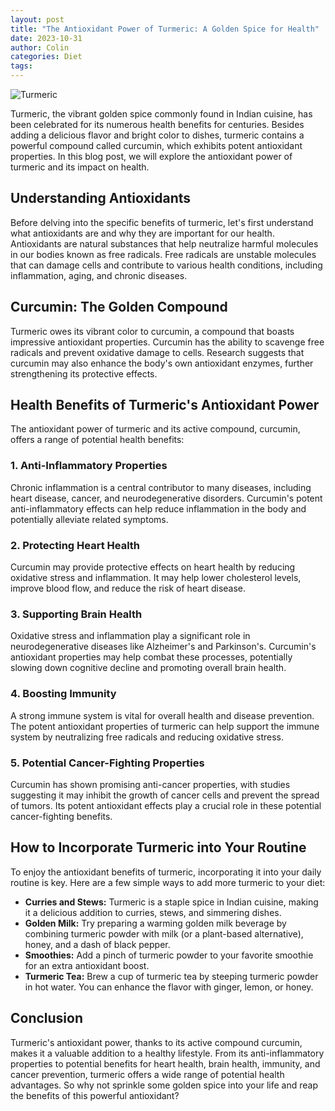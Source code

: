 ```yaml
---
layout: post
title: "The Antioxidant Power of Turmeric: A Golden Spice for Health"
date: 2023-10-31
author: Colin
categories: Diet
tags: 
---
```


![Turmeric](https://source.unsplash.com/1600x900/?turmeric)

Turmeric, the vibrant golden spice commonly found in Indian cuisine, has been celebrated for its numerous health benefits for centuries. Besides adding a delicious flavor and bright color to dishes, turmeric contains a powerful compound called curcumin, which exhibits potent antioxidant properties. In this blog post, we will explore the antioxidant power of turmeric and its impact on health.

## Understanding Antioxidants

Before delving into the specific benefits of turmeric, let's first understand what antioxidants are and why they are important for our health. Antioxidants are natural substances that help neutralize harmful molecules in our bodies known as free radicals. Free radicals are unstable molecules that can damage cells and contribute to various health conditions, including inflammation, aging, and chronic diseases.

## Curcumin: The Golden Compound

Turmeric owes its vibrant color to curcumin, a compound that boasts impressive antioxidant properties. Curcumin has the ability to scavenge free radicals and prevent oxidative damage to cells. Research suggests that curcumin may also enhance the body's own antioxidant enzymes, further strengthening its protective effects.

## Health Benefits of Turmeric's Antioxidant Power

The antioxidant power of turmeric and its active compound, curcumin, offers a range of potential health benefits:

### 1. Anti-Inflammatory Properties

Chronic inflammation is a central contributor to many diseases, including heart disease, cancer, and neurodegenerative disorders. Curcumin's potent anti-inflammatory effects can help reduce inflammation in the body and potentially alleviate related symptoms.

### 2. Protecting Heart Health

Curcumin may provide protective effects on heart health by reducing oxidative stress and inflammation. It may help lower cholesterol levels, improve blood flow, and reduce the risk of heart disease.

### 3. Supporting Brain Health

Oxidative stress and inflammation play a significant role in neurodegenerative diseases like Alzheimer's and Parkinson's. Curcumin's antioxidant properties may help combat these processes, potentially slowing down cognitive decline and promoting overall brain health.

### 4. Boosting Immunity

A strong immune system is vital for overall health and disease prevention. The potent antioxidant properties of turmeric can help support the immune system by neutralizing free radicals and reducing oxidative stress.

### 5. Potential Cancer-Fighting Properties

Curcumin has shown promising anti-cancer properties, with studies suggesting it may inhibit the growth of cancer cells and prevent the spread of tumors. Its potent antioxidant effects play a crucial role in these potential cancer-fighting benefits.

## How to Incorporate Turmeric into Your Routine

To enjoy the antioxidant benefits of turmeric, incorporating it into your daily routine is key. Here are a few simple ways to add more turmeric to your diet:

- **Curries and Stews:** Turmeric is a staple spice in Indian cuisine, making it a delicious addition to curries, stews, and simmering dishes.
- **Golden Milk:** Try preparing a warming golden milk beverage by combining turmeric powder with milk (or a plant-based alternative), honey, and a dash of black pepper.
- **Smoothies:** Add a pinch of turmeric powder to your favorite smoothie for an extra antioxidant boost.
- **Turmeric Tea:** Brew a cup of turmeric tea by steeping turmeric powder in hot water. You can enhance the flavor with ginger, lemon, or honey.

## Conclusion

Turmeric's antioxidant power, thanks to its active compound curcumin, makes it a valuable addition to a healthy lifestyle. From its anti-inflammatory properties to potential benefits for heart health, brain health, immunity, and cancer prevention, turmeric offers a wide range of potential health advantages. So why not sprinkle some golden spice into your life and reap the benefits of this powerful antioxidant?